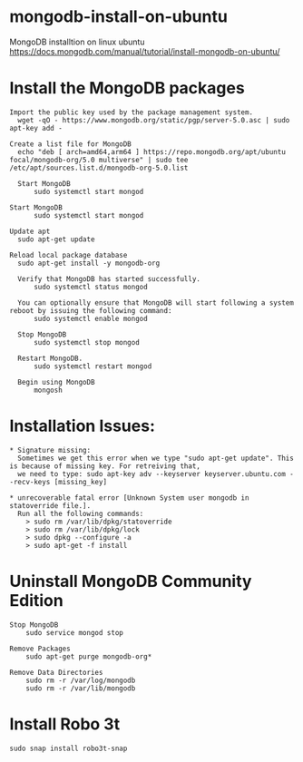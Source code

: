 # mongodb-install-on-ubuntu

MongoDB installtion on linux ubuntu https://docs.mongodb.com/manual/tutorial/install-mongodb-on-ubuntu/
	
# Install the MongoDB packages

  ```
  Import the public key used by the package management system.
    wget -qO - https://www.mongodb.org/static/pgp/server-5.0.asc | sudo apt-key add -

  Create a list file for MongoDB
    echo "deb [ arch=amd64,arm64 ] https://repo.mongodb.org/apt/ubuntu focal/mongodb-org/5.0 multiverse" | sudo tee /etc/apt/sources.list.d/mongodb-org-5.0.list
	
	Start MongoDB
		sudo systemctl start mongod
  
  Start MongoDB
		sudo systemctl start mongod
  
  Update apt
    sudo apt-get update
  
  Reload local package database
    sudo apt-get install -y mongodb-org
  
	Verify that MongoDB has started successfully.
		sudo systemctl status mongod
	
	You can optionally ensure that MongoDB will start following a system reboot by issuing the following command:
		sudo systemctl enable mongod
	
	Stop MongoDB
		sudo systemctl stop mongod
	
	Restart MongoDB.
		sudo systemctl restart mongod
		
	Begin using MongoDB
		mongosh 
```    

  # Installation Issues:
    * Signature missing:
      Sometimes we get this error when we type "sudo apt-get update". This is because of missing key. For retreiving that,
      we need to type: sudo apt-key adv --keyserver keyserver.ubuntu.com --recv-keys [missing_key]
      
    * unrecoverable fatal error [Unknown System user mongodb in statoverride file.].
      Run all the following commands:
        > sudo rm /var/lib/dpkg/statoverride
        > sudo rm /var/lib/dpkg/lock
        > sudo dpkg --configure -a
        > sudo apt-get -f install
         
# Uninstall MongoDB Community Edition
	Stop MongoDB
		sudo service mongod stop
	
	Remove Packages
		sudo apt-get purge mongodb-org*
	
	Remove Data Directories
		sudo rm -r /var/log/mongodb
		sudo rm -r /var/lib/mongodb
		
		
# Install Robo 3t
	sudo snap install robo3t-snap
